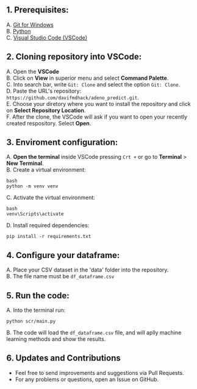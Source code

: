 ## 1. Prerequisites:
   
A. [Git for Windows](https://git-scm.com/download/win)  
B. [Python](https://www.python.org/downloads/)  
C. [Visual Studio Code (VSCode)](https://code.visualstudio.com/)

## 2. Cloning repository into VSCode:

A. Open the **VSCode**  
B. Click on **View** in superior menu and select **Command Palette**.  
C. Into search bar, write `Git: Clone` and select the option `Git: Clone`.  
D. Paste the URL's repository: `https://github.com/davifmdhack/adeno_predict.git`.  
E. Choose your diretory where you want to install the repository and click on **Select Repository Location**.  
F. After the clone, the VSCode will ask if you want to open your recently created respository. Select **Open**.


## 3. Enviroment configuration:  

A. **Open the terminal** inside VSCode pressing ``Crt +`` or go to **Terminal** > **New Terminal**.  
B. Create a virtual environment:  
```
bash
python -m venv venv
```
C. Activate the virtual environment:  
```
bash
venv\Scripts\activate
```
D. Install required dependencies:  
```
pip install -r requirements.txt
```
## 4. Configure your dataframe:  

A. Place your CSV dataset in the 'data' folder into the repository.  
B. The file name must be `df_dataframe.csv`

## 5. Run the code:

A. Into the terminal run:
```
python scr/main.py
```

B. The code will load the `df_dataframe.csv` file, and will aplly machine learning methods and show the results. 

## 6. Updates and Contributions  
*  Feel free to send improvements and suggestions via Pull Requests.
*  For any problems or questions, open an Issue on GitHub.


